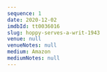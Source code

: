 ```yaml
---
sequence: 1
date: 2020-12-02
imdbId: tt0036016
slug: hoppy-serves-a-writ-1943
venue: null
venueNotes: null
medium: Amazon
mediumNotes: null
---
```


